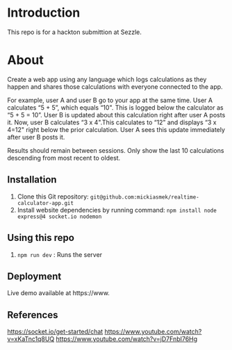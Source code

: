 # Introduction
This repo is for a hackton submittion at Sezzle.

# About
Create a web app using any language which logs calculations as they happen and shares those calculations with everyone connected to the app.

For example, user A and user B go to your app at the same time. User A calculates “5 + 5”, which equals “10". This is logged below the calculator as “5 + 5 = 10”. User B is updated about this calculation right after user A posts it. Now, user B calculates “3 x 4".This calculates to “12” and displays “3 x 4=12" right below the prior calculation. User A sees this update immediately after user B posts it.

Results should remain between sessions. Only show the last 10 calculations descending from most recent to oldest.

## Installation
1. Clone this Git repository: `git@github.com:mickiasmek/realtime-calculator-app.git`
2. Install website dependencies by running command: `npm install node express@4 socket.io nodemon`

## Using this repo
1. `npm run dev` : Runs the server

## Deployment
Live demo available at https://www.

## References
https://socket.io/get-started/chat
https://www.youtube.com/watch?v=xKaTnc1q8UQ
https://www.youtube.com/watch?v=jD7FnbI76Hg

